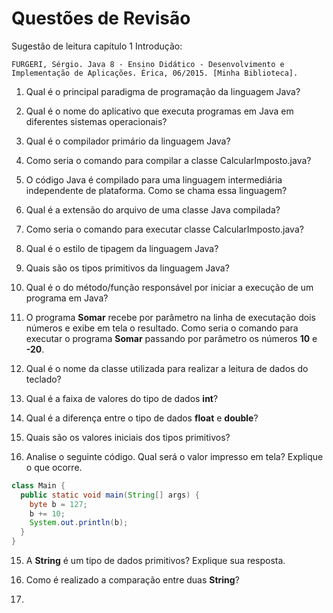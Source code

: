 # Questões de Revisão

Sugestão de leitura capítulo 1 Introdução:

```
FURGERI, Sérgio. Java 8 - Ensino Didático - Desenvolvimento e Implementação de Aplicações. Érica, 06/2015. [Minha Biblioteca].
```

1. Qual é o principal paradigma de programação da linguagem Java?

2. Qual é o nome do aplicativo que executa programas em Java em diferentes sistemas operacionais?

3. Qual é o compilador primário da linguagem Java?

4. Como seria o comando para compilar a classe CalcularImposto.java?

5. O código Java é compilado para uma linguagem intermediária independente de plataforma. Como se chama essa linguagem?

5. Qual é a extensão do arquivo de uma classe Java compilada?

6. Como seria o comando para executar classe CalcularImposto.java?

7. Qual é o estilo de tipagem da linguagem Java?

8. Quais são os tipos primitivos da linguagem Java?

9. Qual é o do método/função responsável por iniciar a execução de um programa em Java?

10. O programa **Somar** recebe por parâmetro na linha de executação dois números e exibe em tela o resultado.  Como seria o comando para executar o programa **Somar** passando por parâmetro os números **10** e **-20**. 

11. Qual é o nome da classe utilizada para realizar a leitura de dados do teclado?

12. Qual é a faixa de valores do tipo de dados **int**?

13. Qual é a diferença entre o tipo de dados **float** e **double**?

13. Quais são os valores iniciais dos tipos primitivos?

14. Analise o seguinte código. Qual será o valor impresso em tela? Explique o que ocorre.

```java
class Main {
  public static void main(String[] args) {
    byte b = 127;
    b += 10;
    System.out.println(b);
  }
}
```

15. A **String** é um tipo de dados primitivos? Explique sua resposta.

16. Como é realizado a comparação entre duas **String**?

17. 


